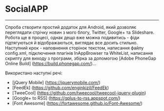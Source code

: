 # SocialAPP
---

Спроба створити простий додаток для Android, який дозволяє переглядати стрічку новин з мого блогу, Twitter, Google+ та Slideshare.
Робота ще в процесі, однак дещо вже можна подивитись - фіди підтягуються й відображаються, виглядає все досить стильно. Наступний крок - наповнення сторінок текстом, написання файлу config.xml, підключення плагінів InAppBrowser та WhiteList, написання скрипту для виходу з програми, збірка за допомогою [Adobe PhoneGap Online Build] (https://build.phonegap.com/)...

Використано наступні речі:
* [jQuery Mobile] (https://jquerymobile.com/)
* [FeedEk] (https://github.com/enginkizil/FeedEk)
* [TweeCool] (https://github.com/tweecool/tweecool-jquery-plugin)
* [Google+ to RSS] (https://gplus-to-rss.appspot.com/)
* [Font Awesome] (https://fortawesome.github.io/Font-Awesome/)
